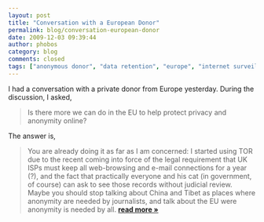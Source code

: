 ```yaml
---
layout: post
title: "Conversation with a European Donor"
permalink: blog/conversation-european-donor
date: 2009-12-03 09:39:44
author: phobos
category: blog
comments: closed
tags: ["anonymous donor", "data retention", "europe", "internet surveillance", "support"]
---
```


I had a conversation with a private donor from Europe yesterday. During the discussion, I asked,  

> Is there more we can do in the EU to help protect privacy and anonymity online?

The answer is,  

> You are already doing it as far as I am concerned: I started using TOR due to the recent coming into force of the legal requirement that UK ISPs must keep all web-browsing and e-mail connections for a year (?), and the fact that practically everyone and his cat (in government, of course) can ask to see those records without judicial review. Maybe you should stop talking about China and Tibet as places where anonymity are needed by journalists, and talk about the EU were anonymity is needed by all. [**read more »**](https://blog.torproject.org/blog/conversation-european-donor)
